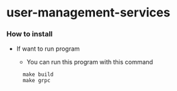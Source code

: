 # user-management-services

### **How to install**

- If want to run program 
  - You can run this program with this command  

  ```
    make build
    make grpc
  ```